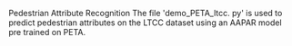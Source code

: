 Pedestrian Attribute Recognition
The file 'demo_PETA_ltcc. py' is used to predict pedestrian attributes on the LTCC dataset using an AAPAR model pre trained on PETA.
